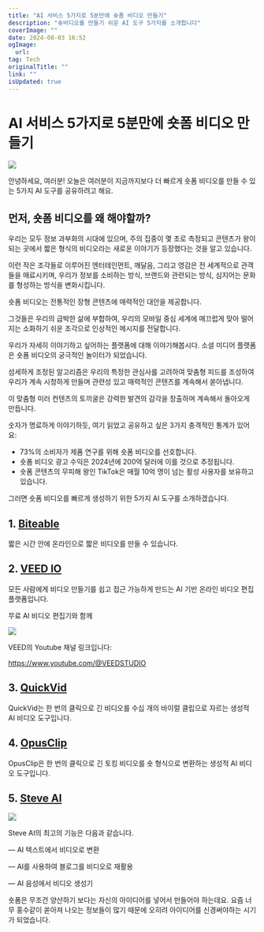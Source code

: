 ```yaml
---
title: "AI 서비스 5가지로 5분만에 숏폼 비디오 만들기"
description: "숏비디오를 만들기 쉬운 AI 도구 5가지를 소개합니다"
coverImage: ""
date: 2024-08-03 16:52
ogImage:
  url:
tag: Tech
originalTitle: ""
link: ""
isUpdated: true
---
```


# AI 서비스 5가지로 5분만에 숏폼 비디오 만들기

<img src="./img/5-AI-tools-to-generate-SHORT-FORM-Videos-FASTER_0.png" />

안녕하세요, 여러분! 오늘은 여러분이 지금까지보다 더 빠르게 숏폼 비디오를 만들 수 있는 5가지 AI 도구를 공유하려고 해요.

## 먼저, 숏폼 비디오를 왜 해야할까?

우리는 모두 정보 과부화의 시대에 있으며, 주의 집중이 몇 초로 측정되고 콘텐츠가 왕이 되는 곳에서 짧은 형식의 비디오라는 새로운 이야기가 등장했다는 것을 알고 있습니다.

이런 작은 조각들로 이루어진 엔터테인먼트, 깨달음, 그리고 영감은 전 세계적으로 관객들을 매료시키며, 우리가 정보를 소비하는 방식, 브랜드와 관련되는 방식, 심지어는 문화를 형성하는 방식을 변화시킵니다.

숏폼 비디오는 전통적인 장형 콘텐츠에 매력적인 대안을 제공합니다.

그것들은 우리의 급박한 삶에 부합하여, 우리의 모바일 중심 세계에 매끄럽게 맞아 떨어지는 소화하기 쉬운 조각으로 인상적인 메시지를 전달합니다.

<!-- seedividend - 사각형 -->

<ins class="adsbygoogle"
     style="display:block"
     data-ad-client="ca-pub-4877378276818686"
     data-ad-slot="1898504329"
     data-ad-format="auto"
     data-full-width-responsive="true"></ins>

<script>
     (adsbygoogle = window.adsbygoogle || []).push({});
</script>

우리가 자세히 이야기하고 싶어하는 플랫폼에 대해 이야기해봅시다.
소셜 미디어 플랫폼은 숏폼 비디오의 궁극적인 놀이터가 되었습니다.

섬세하게 조정된 알고리즘은 우리의 특정한 관심사를 고려하여 맞춤형 피드를 조성하여 우리가 계속 시청하게 만들며 관련성 있고 매력적인 콘텐츠를 계속해서 쏟아냅니다.

이 맞춤형 미러 컨텐츠의 토끼굴은 강력한 발견의 감각을 창출하며 계속해서 돌아오게 만듭니다.

숫자가 명료하게 이야기하듯, 여기 읽었고 공유하고 싶은 3가지 충격적인 통계가 있어요:

- 73%의 소비자가 제품 연구를 위해 숏폼 비디오를 선호합니다.
- 숏폼 비디오 광고 수익은 2024년에 200억 달러에 이를 것으로 추정됩니다.
- 숏폼 콘텐츠의 무피해 왕인 TikTok은 매월 10억 명이 넘는 활성 사용자를 보유하고 있습니다.

그러면 숏폼 비디오를 빠르게 생성하기 위한 5가지 AI 도구를 소개하겠습니다.

<!-- seedividend - 사각형 -->

<ins class="adsbygoogle"
     style="display:block"
     data-ad-client="ca-pub-4877378276818686"
     data-ad-slot="1898504329"
     data-ad-format="auto"
     data-full-width-responsive="true"></ins>

<script>
     (adsbygoogle = window.adsbygoogle || []).push({});
</script>

## 1. [Biteable](https://biteable.com/)

짧은 시간 안에 온라인으로 짧은 비디오를 만들 수 있습니다.

## 2. [VEED IO](https://www.veed.io/)

모든 사람에게 비디오 만들기를 쉽고 접근 가능하게 만드는 AI 기반 온라인 비디오 편집 플랫폼입니다.

무료 AI 비디오 편집기와 함께

<img src="./img/5-AI-tools-to-generate-SHORT-FORM-Videos-FASTER_1.png" />

VEED의 Youtube 채널 링크입니다:

https://www.youtube.com/@VEEDSTUDIO

## 3. [QuickVid](https://www.quickvid.ai/)

QuickVid는 한 번의 클릭으로 긴 비디오를 수십 개의 바이럴 클립으로 자르는 생성적 AI 비디오 도구입니다.

<!-- seedividend - 사각형 -->

<ins class="adsbygoogle"
     style="display:block"
     data-ad-client="ca-pub-4877378276818686"
     data-ad-slot="1898504329"
     data-ad-format="auto"
     data-full-width-responsive="true"></ins>

<script>
     (adsbygoogle = window.adsbygoogle || []).push({});
</script>

## 4. [OpusClip](https://www.opus.pro/)

OpusClip은 한 번의 클릭으로 긴 토킹 비디오를 숏 형식으로 변환하는 생성적 AI 비디오 도구입니다.

## 5. [Steve AI](https://www.steve.ai/)

<img src="./img/5-AI-tools-to-generate-SHORT-FORM-Videos-FASTER_2.png" />

Steve AI의 최고의 기능은 다음과 같습니다.

— AI 텍스트에서 비디오로 변환

— AI를 사용하여 블로그를 비디오로 재활용

— AI 음성에서 비디오 생성기

숏폼은 무조건 양산하기 보다는 자신의 아이디어를 넣어서 만들어야 하는데요.
요즘 너무 홍수같이 쏟아져 나오는 정보들이 많기 때문에 오히려 아이디어를 신경써야하는 시기가 되었습니다.

